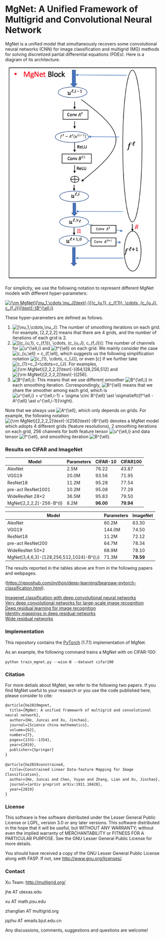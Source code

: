 # MgNet: A Unified Framework of Multigrid and Convolutional Neural Network

MgNet is a unified model that simultaneously recovers some convolutional neural networks (CNN) for image classification and multigrid (MG) methods for solving discretized partial differential equations (PDEs). Here is a diagram of its architecture.

![MgNet](./figures/MgNet.png)

For simplicity, we use the following notation to represent different MgNet models with different hyper-parameters: 

<a href="https://www.codecogs.com/eqnedit.php?latex={\rm&space;MgNet}[\nu_1,\cdots,\nu_J]\text{-}[(c_{u,1},&space;c_{f,1}),&space;\cdots,&space;(c_{u,J},&space;c_{f,J})]\text{-}B^{\ell,i}" target="_blank"><img src="https://latex.codecogs.com/gif.latex?{\rm&space;MgNet}[\nu_1,\cdots,\nu_J]\text{-}[(c_{u,1},&space;c_{f,1}),&space;\cdots,&space;(c_{u,J},&space;c_{f,J})]\text{-}B^{\ell,i}" title="{\rm MgNet}[\nu_1,\cdots,\nu_J]\text{-}[(c_{u,1}, c_{f,1}), \cdots, (c_{u,J}, c_{f,J})]\text{-}B^{\ell,i}" /></a>

These hyper-parameters are defined as follows. 

1. <img src="https://latex.codecogs.com/gif.latex?[\nu_1,\cdots,\nu_J]" title="[\nu_1,\cdots,\nu_J]" />: The number of smoothing iterations on each grid. For example, [2,2,2,2] means that there are 4 grids, and the number of iterations of each grid is 2.
2. <img src="https://latex.codecogs.com/gif.latex?[(c_{u,1},&space;c_{f,1}),&space;\cdots,&space;(c_{u,J},&space;c_{f,J})]" title="[(c_{u,1}, c_{f,1}), \cdots, (c_{u,J}, c_{f,J})]" />: The number of channels for <img src="https://latex.codecogs.com/gif.latex?u^{\ell,i}" title="u^{\ell,i}" /> and <img src="https://latex.codecogs.com/gif.latex?f^{\ell}" title="f^{\ell}" /> on each grid. We mainly consider the case <img src="https://latex.codecogs.com/gif.latex?c_{u,\ell}&space;=&space;c_{f,\ell}" title="c_{u,\ell} = c_{f,\ell}" />, which suggests us the following simplification notation <img src="https://latex.codecogs.com/gif.latex?[c_{1},&space;\cdots,&space;c_{J}]" title="[c_{1}, \cdots, c_{J}]" />, or even [c] if we further take <img src="https://latex.codecogs.com/gif.latex?c_{1}=c_2=\cdots=c_{J}" title="c_{1}=c_2=\cdots=c_{J}" />. For examples, <img src="https://latex.codecogs.com/gif.latex?{\rm&space;MgNet}[2,2,2,2]\text{-}[64,128,256,512]" title="{\rm MgNet}[2,2,2,2]\text{-}[64,128,256,512]" /> and <img src="https://latex.codecogs.com/gif.latex?{\rm&space;MgNet}[2,2,2,2]\text{-}[256]" title="{\rm MgNet}[2,2,2,2]\text{-}[256]" />.
3. <img src="https://latex.codecogs.com/gif.latex?B^{\ell,i}" title="B^{\ell,i}" />: This means that we use different smoother <img src="https://latex.codecogs.com/gif.latex?B^{\ell,i}" title="B^{\ell,i}" /> in each smoothing iteration. Correspondingly, <img src="https://latex.codecogs.com/gif.latex?B^{\ell}" title="B^{\ell}" /> means that we share the smoother among each grid, which is <img src="https://latex.codecogs.com/gif.latex?u^{\ell,i}&space;=&space;u^{\ell,i-1}&space;&plus;&space;\sigma&space;\circ&space;B^{\ell}&space;\ast&space;\sigma\left({f^\ell&space;-&space;A^{\ell}&space;\ast&space;u^{\ell,i-1}}\right)." title="u^{\ell,i} = u^{\ell,i-1} + \sigma \circ B^{\ell} \ast \sigma\left({f^\ell - A^{\ell} \ast u^{\ell,i-1}}\right)." /> 

Note that we always use <img src="https://latex.codecogs.com/gif.latex?A^{\ell}" title="A^{\ell}" />, which only depends on grids. For example, the following notation <img src="https://latex.codecogs.com/gif.latex?{\rm&space;MgNet}[2,2,2,2]\text{-}[256]\text{-}B^{\ell}" title="{\rm MgNet}[2,2,2,2]\text{-}[256]\text{-}B^{\ell}" /> denotes a MgNet model which adopts 4 different grids (feature resolutions), 2 smoothing iterations on each grid, 256 channels for both feature tensor <img src="https://latex.codecogs.com/gif.latex?u^{\ell,i}" title="u^{\ell,i}" /> and data tensor <img src="https://latex.codecogs.com/gif.latex?f^{\ell}" title="f^{\ell}" />, and smoothing iteration <img src="https://latex.codecogs.com/gif.latex?B^{\ell}" title="B^{\ell}" />. 

### Results on CIFAR and ImageNet

Model                              | Parameters | CIFAR-10 | CIFAR100
-----                                 | -----           | -----        |  ------
AlexNet                            |     2.5M      |   76.22      |     43.87      
VGG19  	                         |    20.0M    |    93.56      |    71.95        
ResNet18                          |     11.2M   |     95.28     |     77.54                    
pre-act ResNet1001          |      10.2M   |     95.08     |     77.29                                      
WideResNet 28×2             |    36.5M    |     95.83     |      79.50                  
MgNet[2,2,2,2]-256-B^{l}  |    8.2M      |  **96.00**  |    **79.94**     

Model                              | Parameters | ImageNet
-----                                 | -----           | -----     
AlexNet                            |     60.2M      |   63.30    
VGG19  	                         |    144.0M    |    74.50    
ResNet18                          |     11.2M   |     72.12          
pre-act ResNet200          |      64.7M   |     78.34                           
WideResNet 50×2             |    68.9M    |     78.10       
MgNet[3,4,6,3]-[128,256,512,1024]-B^{l,i}  |    71.3M      |  **78.59** 


The results reported in the tables above are from in the following papers and webpages.

(https://reposhub.com/python/deep-learning/bearpaw-pytorch-classification.html).

[Imagenet classification with deep convolutional neural networks](https://papers.nips.cc/paper/2012/file/c399862d3b9d6b76c8436e924a68c45b-Paper.pdf)  
[Very deep convolutional networks for large-scale image recognition](https://arxiv.org/pdf/1409.1556.pdf)  
[Deep residual learning for image recognition](https://arxiv.org/abs/1512.03385)  
[Identity mappings in deep residual networks](https://arxiv.org/abs/1603.05027)  
[Wide residual networks](https://arxiv.org/abs/1605.07146)

### Implementation

This repository contains the [PyTorch](https://pytorch.org/) (1.7.1) implementation of MgNet. 

As an example, the following command trains a MgNet with  on CIFAR-100:

`python train_mgnet.py --wise-B --dataset cifar100`


### Citation

For more detials about MgNet, we refer to the following two papers. If you find MgNet useful to your research or you use the code published here, please consider to cite:

```
@article{he2019mgnet,
  title={MgNet: A unified framework of multigrid and convolutional neural network},
  author={He, Juncai and Xu, Jinchao},
  journal={Science china mathematics},
  volume={62},
  number={7},
  pages={1331--1354},
  year={2019},
  publisher={Springer}
}

@article{he2019constrained,
  title={Constrained Linear Data-feature Mapping for Image Classification},
  author={He, Juncai and Chen, Yuyan and Zhang, Lian and Xu, Jinchao},
  journal={arXiv preprint arXiv:1911.10428},
  year={2019}
}
```

### License
This software is free software distributed under the Lesser General Public License or LGPL, version 3.0 or any later versions. This software distributed in the hope that it will be useful, but WITHOUT ANY WARRANTY; without even the implied warranty of MERCHANTABILITY or FITNESS FOR A PARTICULAR PURPOSE. See the GNU Lesser General Public License for more details.

You should have received a copy of the GNU Lesser General Public License along with FASP. If not, see http://www.gnu.org/licenses/.


### Contact

Xu Team: http://multigrid.org/

jhe AT utexas.edu

xu AT math.psu.edu

zhanglian AT multigrid.org

jqzhu AT emails.bjut.edu.cn

Any discussions, comments, suggestions and questions are welcome!

